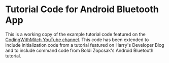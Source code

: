 # Tutorial Code for Android Bluetooth App
This is a working copy of the example tutorial code featured on the [CodingWithMitch YouTube channel](https://www.youtube.com/watch?v=y8R2C86BIUc&list=PLgCYzUzKIBE8KHMzpp6JITZ2JxTgWqDH2). This code has been extended to include initialization code from a tutorial featured on Harry's Developer Blog and to include command code from Boldi Zopcsak's Android Bluetooth tutorial.
